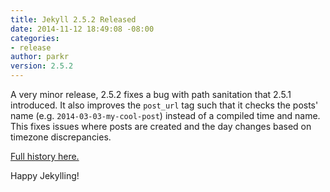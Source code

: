 ```yaml
---
title: Jekyll 2.5.2 Released
date: 2014-11-12 18:49:08 -08:00
categories:
- release
author: parkr
version: 2.5.2
---
```


A very minor release, 2.5.2 fixes a bug with path sanitation that 2.5.1
introduced. It also improves the `post_url` tag such that it checks the
posts' name (e.g. `2014-03-03-my-cool-post`) instead of a compiled time and
name. This fixes issues where posts are created and the day changes based
on timezone discrepancies.

[Full history here.](/docs/history/)

Happy Jekylling!
